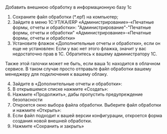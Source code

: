 Добавить внешнюю обработку в информационную базу 1с

1. Cохраните файл обработки (\*.epf) на компьютер;
2. Зайдите в меню 1С:УТ/КА/ERP «Администрирование»-«Печатные формы, отчеты и обработки»:
   "Администрирование"-"Печатные формы, отчеты и обработки"
   «Администрирование»-«Печатные формы, отчеты и обработки»
3. Установите флажок «Дополнительные отчеты и обработки», если он еще не установлен:
   Если у вас нет этого флажка, значит у вас недостаточно прав в 1С. Обратитесь к вашему администратору 1С.

Также этой галочки может не быть, если ваша 1с находится в облачном сервисе. В таком случае просто отправьте файл обработки вашему менеджеру для подключения к вашему облаку.

4. Зайдите в «Дополнительные отчеты и обработки»:
5. В открывшемся списке нажмите «Создать»:
6. Нажмите «Продолжить», дабы пропустить предупреждение безопасности
7. Откроется окно выбора файла обработки. Выберите файл обработки и нажмите «Открыть»:
8. Если файл подходит к вашей версии конфигурации, откроется форма создания новой внешней обработки.
9. Нажмите «Сохранить и закрыть»
